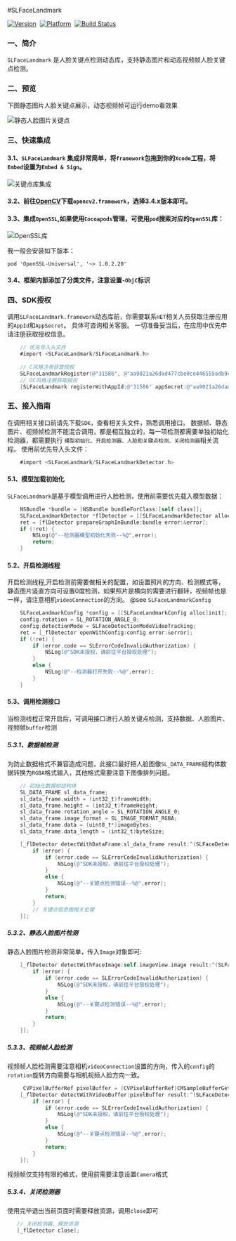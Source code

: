 #SLFaceLandmark

[![Version](https://img.shields.io/badge/version-1.0.0-brightgreen.svg)](https://clife-devops.coding.net/p/AR_makeup/d/SLFaceLandmarkPublic/git/tree/master/ios/README.md?tab=file)&nbsp;
[![Platform](https://img.shields.io/badge/platform-iOS%2010.0-orange.svg)](https://clife-devops.coding.net/p/AR_makeup/d/SLFaceLandmarkPublic/git/tree/master/ios/README.md?tab=file)&nbsp;
[![Build Status](https://img.shields.io/badge/build-passing-red.svg)](https://clife-devops.coding.net/p/AR_makeup/d/SLFaceLandmarkPublic/git/tree/master/ios/README.md?tab=file)&nbsp;


### 一、简介

`SLFaceLandmark` 是人脸关键点检测动态库，支持静态图片和动态视频帧人脸关键点检测。

### 二、预览

下图静态图片人脸关键点展示，动态视频帧可运行demo看效果

![静态人脸图片关键点](https://p9-juejin.byteimg.com/tos-cn-i-k3u1fbpfcp/31a56519df2e4705aeb237791cfc8e47~tplv-k3u1fbpfcp-zoom-1.image)



### 三、快速集成
#### 3.1、`SLFaceLandmark` 集成非常简单，将`framework`包拖到你的`Xcode`工程，将`Embed`设置为`Embed & Sign`。

![关键点库集成](https://p9-juejin.byteimg.com/tos-cn-i-k3u1fbpfcp/1f2ad87d000c4376b2badff128d76119~tplv-k3u1fbpfcp-zoom-1.image)

#### 3.2、前往[OpenCV](https://opencv.org/releases/)下载`opencv2.framework`，选择3.4.x版本即可。
#### 3.3、集成`OpenSSL`,如果使用`Cocoapods`管理，可使用`pod`搜索对应的`OpenSSL`库：
![OpenSSL库](https://p3-juejin.byteimg.com/tos-cn-i-k3u1fbpfcp/06bce5e685994563840863f4116a0ee6~tplv-k3u1fbpfcp-zoom-1.image)

我一般会安装如下版本：
```
pod 'OpenSSL-Universal', '~> 1.0.2.20'
```
#### 3.4、框架内部添加了分类文件，注意设置`-ObjC`标识

### 四、SDK授权
调用`SLFaceLandmark.framework`动态库前，你需要联系`HET`相关人员获取注册应用的`AppId`和`AppSecret`。
具体可咨询相关客服。
一切准备妥当后，在应用中优先申请注册获取授权信息。

```Objective-C
    // 优先导入头文件
    #import <SLFaceLandmark/SLFaceLandmark.h>
    
    // C风格注册获取授权
    SLFaceLandmarkRegister(@"31586", @"aa9021a26dad477cbe0ce446555adb9c");
    // OC风格注册获取授权
    [SLFaceLandmark registerWithAppId:@"31586" appSecret:@"aa9021a26dad477cbe0ce446555adb9c"];
```


### 五、接入指南
在调用相关接口前请先下载`SDK`，查看相关头文件，熟悉调用接口。
数据帧、静态图片、视频帧检测不能混合调用，都是相互独立的，每一项检测都需要单独初始化检测器，都需要执行 `模型初始化、开启检测器、人脸和关键点检测、关闭检测器`相关流程。
使用前优先导入头文件：
```Objective-C
    #import <SLFaceLandmark/SLFaceLandmarkDetector.h>   
```

#### 5.1、模型加载初始化
`SLFaceLandmark`是基于模型调用进行人脸检测，使用前需要优先载入模型数据：
```Objective-C
    NSBundle *bundle = [NSBundle bundleForClass:[self class]];
    SLFaceLandmarkDetector *flDetector = [[SLFaceLandmarkDetector alloc]init];
    ret = [flDetector prepareGraphInBundle:bundle error:&error];
    if (!ret) {
        NSLog(@"--检测器模型初始化失败--%@",error);
        return;
    }
```
#### 5.2、开启检测线程
开启检测线程,开启检测前需要做相关的配置，如设置照片的方向、检测模式等，静态图片竖直方向可设置0度检测，如果照片是横向的需要进行翻转，视频帧也是一样，请注意相机`videoConnection`的方向。
@see `SLFaceLandmarkConfig`
```Objective-C
    SLFaceLandmarkConfig *config = [[SLFaceLandmarkConfig alloc]init];
    config.rotation = SL_ROTATION_ANGLE_0;
    config.detectionMode = SLFaceDetectionModeVideoTracking;
    ret = [_flDetector openWithConfig:config error:&error];
    if (!ret) {
        if (error.code == SLErrorCodeInvalidAuthorization) {
            NSLog(@"SDK未授权，请前往平台授权处理");
        }
        else {
            NSLog(@"--检测器打开失败--%@",error);
        }
    }
```

#### 5.3、调用检测接口
当检测线程正常开启后，可调用接口进行人脸关键点检测，支持数据、人脸图片、视频帧`buffer`检测
##### 5.3.1、数据帧检测
为防止数据格式不兼容造成问题，此接口最好把人脸图像`SL_DATA_FRAME`结构体数据转换为`RGBA`格式输入，其他格式需要注意下图像排列问题。
```Objective-C
    // 初始化数据帧结构体
    SL_DATA_FRAME sl_data_frame;
    sl_data_frame.width = (int32_t)frameWidth;
    sl_data_frame.height = (int32_t)frameHeight;
    sl_data_frame.rotation_angle = SL_ROTATION_ANGLE_0;
    sl_data_frame.image_format = SL_IMAGE_FORMAT_RGBA;
    sl_data_frame.data = (uint8_t*)imageBytes;
    sl_data_frame.data_length = (int32_t)byteSize;

    [_flDetector detectWithDataFrame:sl_data_frame result:^(SLFaceDetectionResult * _Nonnull result, NSError * _Nonnull error) {
        if (error) {
            if (error.code == SLErrorCodeInvalidAuthorization) {
                NSLog(@"SDK未授权，请前往平台授权处理");
            }
            else {
                NSLog(@"--关键点检测错误--%@",error);
            }
            return;
        }
        // 关键点信息做相关处理
    }];
```
##### 5.3.2、静态人脸图片检测
静态人脸图片检测非常简单，传入`Image`对象即可:
```Objective-C
    [_flDetector detectWithFaceImage:self.imageView.image result:^(SLFaceDetectionResult * _Nullable result, NSError * _Nullable error) {
        if (error) {
            if (error.code == SLErrorCodeInvalidAuthorization) {
                NSLog(@"SDK未授权，请前往平台授权处理");
            }
            else {
                NSLog(@"--关键点检测错误--%@",error);
            }
            return;
        }
    }];
```
##### 5.3.3、视频帧人脸检测
视频帧人脸检测需要注意相机`videoConnection`设置的方向，传入的`config`的`rotation`旋转方向需要与相机视频人脸方向一致。
```Objective-C
     CVPixelBufferRef pixelBuffer = (CVPixelBufferRef)CMSampleBufferGetImageBuffer(sampleBuffer);
    [_flDetector detectWithVideoBuffer:pixelBuffer result:^(SLFaceDetectionResult * _Nullable result, NSError * _Nullable error) {
        if (error) {
            if (error.code == SLErrorCodeInvalidAuthorization) {
                NSLog(@"SDK未授权，请前往平台授权处理");
            }
            else {
                NSLog(@"--关键点检测错误--%@",error);
            }
            return;
        }
    }];
```
视频帧仅支持有限的格式，使用前需要注意设置`Camera`格式

##### 5.3.4、关闭检测器
使用完毕退出当前页面时需要释放资源，调用`close`即可
```Objective-C
   // 关闭检测器，释放资源 
   [_flDetector close];
```

